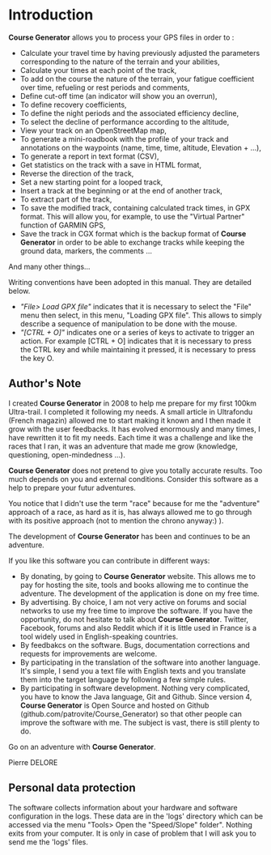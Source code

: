 # Introduction

**Course Generator** allows you to process your GPS files in order to :

* Calculate your travel time by having previously adjusted the parameters corresponding to the nature of the terrain and your abilities,
* Calculate your times at each point of the track,
* To add on the course the nature of the terrain, your fatigue coefficient over time, refueling or rest periods and comments,
* Define cut-off time (an indicator will show you an overrun),
* To define recovery coefficients,
* To define the night periods and the associated efficiency decline,
* To select the decline of performance according to the altitude,
* View your track on an OpenStreetMap map,
* To generate a mini-roadbook with the profile of your track and annotations on the waypoints (name, time, time, altitude, Elevation + ...),
* To generate a report in text format (CSV),
* Get statistics on the track with a save in HTML format,
* Reverse the direction of the track,
* Set a new starting point for a looped track,
* Insert a track at the beginning or at the end of another track,
* To extract part of the track,
* To save the modified track, containing calculated track times, in GPX format. This will allow you, for example, to use the "Virtual Partner" function of GARMIN GPS,
* Save the track in CGX format which is the backup format of **Course Generator** in order to be able to exchange tracks while keeping the ground data, markers, the comments ...

And many other things...

Writing conventions have been adopted in this manual. They are detailed below.

* *"File> Load GPX file"* indicates that it is necessary to select the "File" menu then select, in this menu, "Loading GPX file". This allows to simply describe a sequence of manipulation to be done with the mouse.
* *"[CTRL + O]"* indicates one or a series of keys to activate to trigger an action. For example [CTRL + O] indicates that it is necessary to press the CTRL key and while maintaining it pressed, it is necessary to press the key O.

## Author's Note

I created **Course Generator** in 2008 to help me prepare for my first 100km Ultra-trail. I completed it following my needs. A small article in Ultrafondu (French magazin) allowed me to start making it known and I then made it grow with the user feedbacks.
It has evolved enormously and many times, I have rewritten it to fit my needs. Each time it was a challenge and like the races that I ran, it was an adventure that made me grow (knowledge, questioning, open-mindedness ...).

**Course Generator** does not pretend to give you totally accurate results. Too much depends on you and external conditions. Consider this software as a help to prepare your futur adventures.

You notice that I didn't use the term "race" because for me the "adventure" approach of a race, as hard as it is, has always allowed me to go through with its positive approach (not to mention the chrono anyway:) ).

The development of **Course Generator** has been and continues to be an adventure.

If you like this software you can contribute in different ways:

* By donating, by going to **Course Generator** website. This allows me to pay for hosting the site, tools and books allowing me to continue the adventure. The development of the application is done on my free time.
* By advertising. By choice, I am not very active on forums and social networks to use my free time to improve the software. If you have the opportunity, do not hesitate to talk about **Course Generator**. Twitter, Facebook, forums and also Reddit which if it is little used in France is a tool widely used in English-speaking countries.
* By feedbakcs on the software. Bugs, documentation corrections and requests for improvements are welcome.
* By participating in the translation of the software into another language. It's simple, I send you a text file with English texts and you translate them into the target language by following a few simple rules.
* By participating in software development. Nothing very complicated, you have to know the Java language, Git and Github. Since version 4, **Course Generator** is Open Source and hosted on Github (github.com/patrovite/Course_Generator) so that other people can improve the software with me. The subject is vast, there is still plenty to do.

Go on an adventure with **Course Generator**.

Pierre DELORE

## Personal data protection

The software collects information about your hardware and software configuration in the logs. These data are in the 'logs' directory which can be accessed via the menu "Tools> Open the "Speed/Slope" folder". Nothing exits from your computer. It is only in case of problem that I will ask you to send me the 'logs' files.
